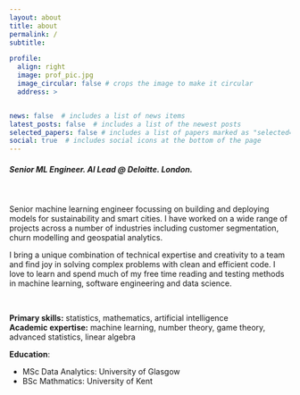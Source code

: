 ```yaml
---
layout: about
title: about
permalink: /
subtitle:

profile:
  align: right
  image: prof_pic.jpg
  image_circular: false # crops the image to make it circular
  address: >


news: false  # includes a list of news items
latest_posts: false  # includes a list of the newest posts
selected_papers: false # includes a list of papers marked as "selected={true}"
social: true  # includes social icons at the bottom of the page
---
```




##### Senior ML Engineer. AI Lead @ Deloitte. London.

<br>

Senior machine learning engineer focussing on building and deploying models for sustainability and smart cities. I have worked on a wide range of projects across a number of industries including customer segmentation, churn modelling and geospatial analytics. 

I bring a unique combination of technical expertise and creativity to a team and find joy in solving complex problems with clean and efficient code. I  love to learn and spend much of my free time reading and testing methods in machine learning, software engineering and data science. 



<br>



**Primary skills:** statistics, mathematics, artificial intelligence <br>
**Academic expertise:** machine learning, number theory, game theory, advanced statistics, linear algebra <br>


**Education**:

- MSc Data Analytics: University of Glasgow
- BSc Mathmatics: University of Kent